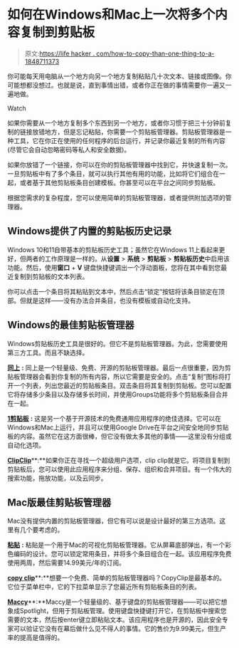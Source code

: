 # 如何在Windows和Mac上一次将多个内容复制到剪贴板

> 原文:[https://life hacker . com/how-to-copy-than-one-thing-to-a-1848711373](https://lifehacker.com/how-to-copy-more-than-one-thing-to-your-clipboard-at-a-1848711373)

你可能每天用电脑从一个地方向另一个地方复制粘贴几十次文本、链接或图像。你可能想都没想过。也就是说，直到事情出错，或者你正在做的事情需要你一遍又一遍地做。

Watch

如果你需要从一个地方复制多个东西到另一个地方，或者你习惯于把三十分钟前复制的链接放错地方，但是忘记粘贴，你需要一个剪贴板管理器。剪贴板管理器是一种工具，它在你正在使用的任何程序的后台运行，并记录你最近复制的所有内容(尽管它会自动忽略密码等私人和安全数据)。

如果你放错了一个链接，你可以在你的剪贴板管理器中找到它，并快速复制一次。一旦剪贴板中有了多个条目，就可以执行其他有用的功能，比如将它们组合在一起，或者基于其他剪贴板条目创建模板。你甚至可以在平台之间同步剪贴板。

根据您需求的复杂程度，您可以使用简单的剪贴板管理器，或者提供附加选项的管理器。

## Windows提供了内置的剪贴板历史记录

Windows 10和11自带基本的剪贴板历史工具；虽然它在Windows 11上看起来更好，但两者的工作原理是一样的。从**设置** > **系统** > **剪贴板** > **剪贴板历史**中启用该功能。然后，使用**窗口** + **V** 键盘快捷键调出一个浮动面板，您将在其中看到您最近复制到剪贴板的文本列表。

你可以点击一个条目将其粘贴到文本中，然后点击“锁定”按钮将该条目锁定在顶部。但就是这样——没有办法合并条目，也没有模板或自动化支持。

## **Windows的最佳剪贴板管理器**

Windows剪贴板历史工具是很好的。但它不是剪贴板管理器。为此，您需要使用第三方工具。而且不缺选择。

[**同上**](https://ditto-cp.sourceforge.io/) **:** 同上是一个轻量级、免费、开源的剪贴板管理器。最后一点很重要，因为剪贴板管理器会看到你复制的所有内容，所以它需要是安全的。点击“复制”图标将打开一个列表，列出您最近的剪贴板条目。双击条目将其复制到剪贴板。您可以配置它将存储多少条目以及存储多长时间，并使用Groups功能将多个剪贴板条目合并在一起。

[**1剪贴板**](http://1clipboard.io/) **:** 这是另一个基于开源技术的免费通用应用程序的绝佳选择。它可以在Windows和Mac上运行，并且可以使用Google Drive在平台之间安全地同步剪贴板的内容。虽然它在这方面很棒，但它没有做太多其他的事情——这里没有分组或自动化选项。

[**ClipClip**](https://clipclip.com)**:**如果你正在寻找一个超级用户选项，clip clip就是它。将项目复制到剪贴板后，您可以使用此应用程序来分组、保存、组织和合并项目。有一个伟大的搜索功能，拖放功能，以及云同步。

## Mac版最佳剪贴板管理器

Mac没有提供内置的剪贴板管理器，但它有可以说是设计最好的第三方选项。这里有几个要考虑的。

[**粘贴**](https://apps.apple.com/us/app/paste-clipboard-manager/id967805235) **:** 粘贴是一个用于Mac的可视化剪贴板管理器。它从屏幕底部弹出，有一个彩色编码的设计。您可以锁定常用条目，并将多个条目组合在一起。该应用程序免费使用两周，然后需要14.99美元/年的订阅。

[**copy clip**](https://apps.apple.com/us/app/copyclip-clipboard-history/id595191960)**:**想要一个免费、简单的剪贴板管理器吗？CopyClip是最基本的。它位于菜单栏中，它的下拉菜单显示了您最近所有剪贴板条目的列表。

[**Maccy**](https://apps.apple.com/us/app/maccy/id1527619437?mt=12)**:**Maccy是一个轻量级的、基于键盘的剪贴板管理器——可以把它想象成Spotlight，但用于剪贴板管理。使用键盘快捷键打开它，在剪贴板中搜索您需要的文本，然后按enter键立即粘贴文本。该应用程序也是开源的，因此安全专家可以验证它没有在幕后做什么见不得人的事情。它的售价为9.99美元，但生产率的提高是值得的。